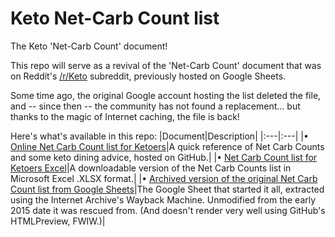 # Keto Net-Carb Count list 
The Keto 'Net-Carb Count' document!

This repo will serve as a revival of the 'Net-Carb Count' document that was on Reddit's [/r/Keto](https://old.reddit.com/r/keto) subreddit, previously hosted on Google Sheets.

Some time ago, the original Google account hosting the list deleted the file, and -- since then -- the community has not found a replacement... but thanks to the magic of Internet caching, the file is back!

Here's what's available in this repo:
|Document|Description|
|:---|:---|
|&bull; [Online Net Carb Count list for Ketoers](KetoNetCarbCountList.md)|A quick reference of Net Carb Counts and some keto dining advice, hosted on GitHub.|
|&bull; [Net Carb Count list for Ketoers Excel](KetoNetCarbCountList.xlsx)|A downloadable version of the Net Carb Counts list in Microsoft Excel .XLSX format.|
|&bull; [Archived version of the original Net Carb Count list from Google Sheets](https://htmlpreview.github.io/?https://github.com/TorqueDog/KetoCarbCount/blob/3962235f744256956665526b68b6194f2bbd98d7/ArchivedNetCarbCountSheet.html)|The Google Sheet that started it all, extracted using the Internet Archive's Wayback Machine. Unmodified from the early 2015 date it was rescued from. (And doesn't render very well using GitHub's HTMLPreview, FWIW.)|

